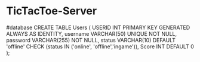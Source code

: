 # TicTacToe-Server
#database
CREATE TABLE Users (
    USERID INT PRIMARY KEY GENERATED ALWAYS AS IDENTITY,
    username VARCHAR(50) UNIQUE NOT NULL,
    password VARCHAR(255) NOT NULL,
    status VARCHAR(10) DEFAULT 'offline' CHECK (status IN ('online', 'offline','ingame')),
    Score INT DEFAULT 0
);


